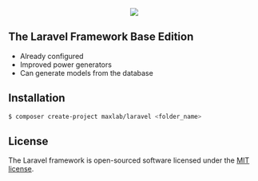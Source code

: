 <p align="center"><img src="https://laravel.com/assets/img/components/logo-laravel.svg"></p>

## The Laravel Framework Base Edition

- Already configured
- Improved power generators
- Can generate models from the database

## Installation
```sh
$ composer create-project maxlab/laravel <folder_name>
```
## License

The Laravel framework is open-sourced software licensed under the [MIT license](http://opensource.org/licenses/MIT).
